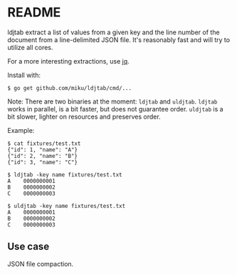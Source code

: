 README
======

ldjtab extract a list of values from a given key and the line number of the
document from a line-delimited JSON file. It's reasonably fast and will try to
utilize all cores.

For a more interesting extractions, use [jq](http://stedolan.github.io/jq/).

Install with:

    $ go get github.com/miku/ldjtab/cmd/...

Note: There are two binaries at the moment: `ldjtab` and `uldjtab`. `ldjtab` works
in parallel, is a bit faster, but does not guarantee order. `uldjtab` is a bit
slower, lighter on resources and preserves order.

Example:

    $ cat fixtures/test.txt
    {"id": 1, "name": "A"}
    {"id": 2, "name": "B"}
    {"id": 3, "name": "C"}

    $ ldjtab -key name fixtures/test.txt
    A    0000000001
    B    0000000002
    C    0000000003

    $ uldjtab -key name fixtures/test.txt
    A    0000000001
    B    0000000002
    C    0000000003

Use case
--------

JSON file compaction.
